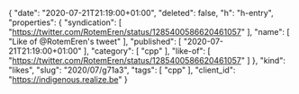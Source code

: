 {
  "date": "2020-07-21T21:19:00+01:00",
  "deleted": false,
  "h": "h-entry",
  "properties": {
    "syndication": [
      "https://twitter.com/RotemEren/status/1285400586620461057"
    ],
    "name": [
      "Like of @RotemEren's tweet"
    ],
    "published": [
      "2020-07-21T21:19:00+01:00"
    ],
    "category": [
      "cpp"
    ],
    "like-of": [
      "https://twitter.com/RotemEren/status/1285400586620461057"
    ]
  },
  "kind": "likes",
  "slug": "2020/07/g71a3",
  "tags": [
    "cpp"
  ],
  "client_id": "https://indigenous.realize.be"
}
